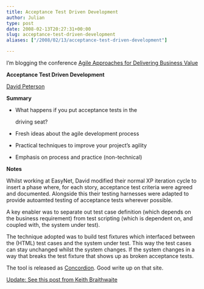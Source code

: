 ```yaml
---
title: Acceptance Test Driven Development
author: Julian
type: post
date: 2008-02-13T20:27:31+00:00
slug: acceptance-test-driven-development 
aliases: ["/2008/02/13/acceptance-test-driven-development"]

---
```

I’m blogging the conference [Agile Approaches for Delivering Business Value][1]

**Acceptance Test Driven Development**

[David Peterson][2]

**Summary**

  * What happens if you put acceptance tests in the
  
    driving seat?
  * Fresh ideas about the agile development process
  * Practical techniques to improve your project’s agility
  * Emphasis on process and practice (non-technical)

**Notes**

Whilst working at EasyNet, David modified their normal XP iteration cycle to insert a phase where, for each story, acceptance test criteria were agreed and documented. Alongside this their testing harnesses were adapted to provide autoamted testing of acceptance tests wherever possible.

A key enabler was to separate out test case definition (which depends on the business requirement) from test scripting (which is dependent on, and coupled with, the system under test).

The technique adopted was to build test fixtures which interfaced between the (HTML) test cases and the system under test. This way the test cases can stay unchanged whilst the system changes. If the system changes in a way that breaks the test fixture that shows up as broken acceptance tests.

The tool is released as [Concordion][3]. Good write up on that site.

<ins datetime="2008-03-13T12:33:50+00:00">Update: See <a href="https://peripateticaxiom.blogspot.com/2008/03/tests-and-gauges.html">this post</a> from Keith Braithwaite</ins>

 [1]: https://www.unicom.co.uk/product_detail.asp?prdid=1547
 [2]: https://blog.davidpeterson.co.uk/
 [3]: https://www.concordion.org/
